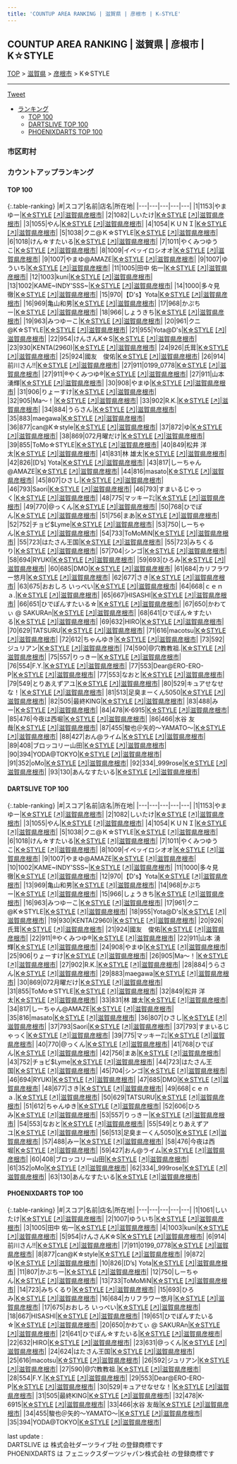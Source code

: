 ```yaml
---
title: 'COUNTUP AREA RANKING | 滋賀県 | 彦根市 | K☆STYLE'
---
```

## COUNTUP AREA RANKING | 滋賀県 | 彦根市 | K☆STYLE

[TOP](/darts/rank/) > [滋賀県](/darts/rank/滋賀県/) > [彦根市](/darts/rank/滋賀県/彦根市/) > K☆STYLE

___

<a href="https://twitter.com/share?ref_src=twsrc%5Etfw" data-text="COUNTUP AREA RANKING | 滋賀県彦根市K☆STYLE" class="twitter-share-button" data-hashtags="DARTSLIVE,PHOENIXDARTS,darts,ダーツ" data-show-count="false">Tweet</a>

* [ランキング](#カウントアップランキング)
    * [TOP 100](#top-100)
    * [DARTSLIVE TOP 100](#dartslive-top-100)
    * [PHOENIXDARTS TOP 100](#phoenixdarts-top-100)

### 市区町村

<ul>

</ul>

### カウントアップランキング

#### TOP 100



{:.table-ranking}
|#|スコア|名前|店名|所在地|
|---|---|---|---|---|
|1|1153|<span class="rank-name-dl">やまゆー</span>|<a href="/darts/rank/shops/0d64f83fb3cabbe9fec1ae84bb28bd87.html">K☆STYLE</a> <a href="https://search.dartslive.com/jp/shop/0d64f83fb3cabbe9fec1ae84bb28bd87">[↗]</a>|<a href="/darts/rank/滋賀県/彦根市">滋賀県彦根市</a>|
|2|1082|<span class="rank-name-dl">しいたけ</span>|<a href="/darts/rank/shops/0d64f83fb3cabbe9fec1ae84bb28bd87.html">K☆STYLE</a> <a href="https://search.dartslive.com/jp/shop/0d64f83fb3cabbe9fec1ae84bb28bd87">[↗]</a>|<a href="/darts/rank/滋賀県/彦根市">滋賀県彦根市</a>|
|3|1055|<span class="rank-name-dl">やん</span>|<a href="/darts/rank/shops/0d64f83fb3cabbe9fec1ae84bb28bd87.html">K☆STYLE</a> <a href="https://search.dartslive.com/jp/shop/0d64f83fb3cabbe9fec1ae84bb28bd87">[↗]</a>|<a href="/darts/rank/滋賀県/彦根市">滋賀県彦根市</a>|
|4|1054|<span class="rank-name-dl">ＫＵＮＩ</span>|<a href="/darts/rank/shops/0d64f83fb3cabbe9fec1ae84bb28bd87.html">K☆STYLE</a> <a href="https://search.dartslive.com/jp/shop/0d64f83fb3cabbe9fec1ae84bb28bd87">[↗]</a>|<a href="/darts/rank/滋賀県/彦根市">滋賀県彦根市</a>|
|5|1038|<span class="rank-name-dl">クニ@Ｋ☆STYLE</span>|<a href="/darts/rank/shops/0d64f83fb3cabbe9fec1ae84bb28bd87.html">K☆STYLE</a> <a href="https://search.dartslive.com/jp/shop/0d64f83fb3cabbe9fec1ae84bb28bd87">[↗]</a>|<a href="/darts/rank/滋賀県/彦根市">滋賀県彦根市</a>|
|6|1018|<span class="rank-name-dl">けん☆すたいる</span>|<a href="/darts/rank/shops/0d64f83fb3cabbe9fec1ae84bb28bd87.html">K☆STYLE</a> <a href="https://search.dartslive.com/jp/shop/0d64f83fb3cabbe9fec1ae84bb28bd87">[↗]</a>|<a href="/darts/rank/滋賀県/彦根市">滋賀県彦根市</a>|
|7|1011|<span class="rank-name-dl">やくみつゆうこ</span>|<a href="/darts/rank/shops/0d64f83fb3cabbe9fec1ae84bb28bd87.html">K☆STYLE</a> <a href="https://search.dartslive.com/jp/shop/0d64f83fb3cabbe9fec1ae84bb28bd87">[↗]</a>|<a href="/darts/rank/滋賀県/彦根市">滋賀県彦根市</a>|
|8|1009|<span class="rank-name-dl">イペッイロシオオ</span>|<a href="/darts/rank/shops/0d64f83fb3cabbe9fec1ae84bb28bd87.html">K☆STYLE</a> <a href="https://search.dartslive.com/jp/shop/0d64f83fb3cabbe9fec1ae84bb28bd87">[↗]</a>|<a href="/darts/rank/滋賀県/彦根市">滋賀県彦根市</a>|
|9|1007|<span class="rank-name-dl">やまゆ@AMAZE</span>|<a href="/darts/rank/shops/0d64f83fb3cabbe9fec1ae84bb28bd87.html">K☆STYLE</a> <a href="https://search.dartslive.com/jp/shop/0d64f83fb3cabbe9fec1ae84bb28bd87">[↗]</a>|<a href="/darts/rank/滋賀県/彦根市">滋賀県彦根市</a>|
|9|1007|<span class="rank-name-pd">ゆういち</span>|<a href="/darts/rank/shops/58563.html">K☆STYLE</a> <a href="https://vs.phoenixdarts.com/jp/shop/shopDetailInfo/s_58563?s_seq=58563">[↗]</a>|<a href="/darts/rank/滋賀県/彦根市">滋賀県彦根市</a>|
|11|1005|<span class="rank-name-pd"><span class="pro-icon-pd"></span>田中 佑一</span>|<a href="/darts/rank/shops/58563.html">K☆STYLE</a> <a href="https://vs.phoenixdarts.com/jp/shop/shopDetailInfo/s_58563?s_seq=58563">[↗]</a>|<a href="/darts/rank/滋賀県/彦根市">滋賀県彦根市</a>|
|12|1003|<span class="rank-name-pd">kuni</span>|<a href="/darts/rank/shops/58563.html">K☆STYLE</a> <a href="https://vs.phoenixdarts.com/jp/shop/shopDetailInfo/s_58563?s_seq=58563">[↗]</a>|<a href="/darts/rank/滋賀県/彦根市">滋賀県彦根市</a>|
|13|1002|<span class="rank-name-dl">KAME~INDY&#x27;SSS~</span>|<a href="/darts/rank/shops/0d64f83fb3cabbe9fec1ae84bb28bd87.html">K☆STYLE</a> <a href="https://search.dartslive.com/jp/shop/0d64f83fb3cabbe9fec1ae84bb28bd87">[↗]</a>|<a href="/darts/rank/滋賀県/彦根市">滋賀県彦根市</a>|
|14|1000|<span class="rank-name-dl">多々見　徹</span>|<a href="/darts/rank/shops/0d64f83fb3cabbe9fec1ae84bb28bd87.html">K☆STYLE</a> <a href="https://search.dartslive.com/jp/shop/0d64f83fb3cabbe9fec1ae84bb28bd87">[↗]</a>|<a href="/darts/rank/滋賀県/彦根市">滋賀県彦根市</a>|
|15|970|<span class="rank-name-dl">【D&#x27;s】Yota</span>|<a href="/darts/rank/shops/0d64f83fb3cabbe9fec1ae84bb28bd87.html">K☆STYLE</a> <a href="https://search.dartslive.com/jp/shop/0d64f83fb3cabbe9fec1ae84bb28bd87">[↗]</a>|<a href="/darts/rank/滋賀県/彦根市">滋賀県彦根市</a>|
|16|969|<span class="rank-name-dl">亀山和男</span>|<a href="/darts/rank/shops/0d64f83fb3cabbe9fec1ae84bb28bd87.html">K☆STYLE</a> <a href="https://search.dartslive.com/jp/shop/0d64f83fb3cabbe9fec1ae84bb28bd87">[↗]</a>|<a href="/darts/rank/滋賀県/彦根市">滋賀県彦根市</a>|
|17|968|<span class="rank-name-dl">かぷちー</span>|<a href="/darts/rank/shops/0d64f83fb3cabbe9fec1ae84bb28bd87.html">K☆STYLE</a> <a href="https://search.dartslive.com/jp/shop/0d64f83fb3cabbe9fec1ae84bb28bd87">[↗]</a>|<a href="/darts/rank/滋賀県/彦根市">滋賀県彦根市</a>|
|18|966|<span class="rank-name-dl">しょうきち</span>|<a href="/darts/rank/shops/0d64f83fb3cabbe9fec1ae84bb28bd87.html">K☆STYLE</a> <a href="https://search.dartslive.com/jp/shop/0d64f83fb3cabbe9fec1ae84bb28bd87">[↗]</a>|<a href="/darts/rank/滋賀県/彦根市">滋賀県彦根市</a>|
|19|963|<span class="rank-name-dl">みつゆーこ</span>|<a href="/darts/rank/shops/0d64f83fb3cabbe9fec1ae84bb28bd87.html">K☆STYLE</a> <a href="https://search.dartslive.com/jp/shop/0d64f83fb3cabbe9fec1ae84bb28bd87">[↗]</a>|<a href="/darts/rank/滋賀県/彦根市">滋賀県彦根市</a>|
|20|961|<span class="rank-name-dl">クニ@K☆STYLE</span>|<a href="/darts/rank/shops/0d64f83fb3cabbe9fec1ae84bb28bd87.html">K☆STYLE</a> <a href="https://search.dartslive.com/jp/shop/0d64f83fb3cabbe9fec1ae84bb28bd87">[↗]</a>|<a href="/darts/rank/滋賀県/彦根市">滋賀県彦根市</a>|
|21|955|<span class="rank-name-dl">Yota@D&#x27;s</span>|<a href="/darts/rank/shops/0d64f83fb3cabbe9fec1ae84bb28bd87.html">K☆STYLE</a> <a href="https://search.dartslive.com/jp/shop/0d64f83fb3cabbe9fec1ae84bb28bd87">[↗]</a>|<a href="/darts/rank/滋賀県/彦根市">滋賀県彦根市</a>|
|22|954|<span class="rank-name-pd">けんさんK☆S</span>|<a href="/darts/rank/shops/58563.html">K☆STYLE</a> <a href="https://vs.phoenixdarts.com/jp/shop/shopDetailInfo/s_58563?s_seq=58563">[↗]</a>|<a href="/darts/rank/滋賀県/彦根市">滋賀県彦根市</a>|
|23|930|<span class="rank-name-dl">KENTA(2960)</span>|<a href="/darts/rank/shops/0d64f83fb3cabbe9fec1ae84bb28bd87.html">K☆STYLE</a> <a href="https://search.dartslive.com/jp/shop/0d64f83fb3cabbe9fec1ae84bb28bd87">[↗]</a>|<a href="/darts/rank/滋賀県/彦根市">滋賀県彦根市</a>|
|24|926|<span class="rank-name-dl">氏茸</span>|<a href="/darts/rank/shops/0d64f83fb3cabbe9fec1ae84bb28bd87.html">K☆STYLE</a> <a href="https://search.dartslive.com/jp/shop/0d64f83fb3cabbe9fec1ae84bb28bd87">[↗]</a>|<a href="/darts/rank/滋賀県/彦根市">滋賀県彦根市</a>|
|25|924|<span class="rank-name-dl">國友　俊佑</span>|<a href="/darts/rank/shops/0d64f83fb3cabbe9fec1ae84bb28bd87.html">K☆STYLE</a> <a href="https://search.dartslive.com/jp/shop/0d64f83fb3cabbe9fec1ae84bb28bd87">[↗]</a>|<a href="/darts/rank/滋賀県/彦根市">滋賀県彦根市</a>|
|26|914|<span class="rank-name-pd">前川さん‼︎</span>|<a href="/darts/rank/shops/58563.html">K☆STYLE</a> <a href="https://vs.phoenixdarts.com/jp/shop/shopDetailInfo/s_58563?s_seq=58563">[↗]</a>|<a href="/darts/rank/滋賀県/彦根市">滋賀県彦根市</a>|
|27|911|<span class="rank-name-pd">0199_0778</span>|<a href="/darts/rank/shops/58563.html">K☆STYLE</a> <a href="https://vs.phoenixdarts.com/jp/shop/shopDetailInfo/s_58563?s_seq=58563">[↗]</a>|<a href="/darts/rank/滋賀県/彦根市">滋賀県彦根市</a>|
|27|911|<span class="rank-name-dl">®やくみつゆ®</span>|<a href="/darts/rank/shops/0d64f83fb3cabbe9fec1ae84bb28bd87.html">K☆STYLE</a> <a href="https://search.dartslive.com/jp/shop/0d64f83fb3cabbe9fec1ae84bb28bd87">[↗]</a>|<a href="/darts/rank/滋賀県/彦根市">滋賀県彦根市</a>|
|27|911|<span class="rank-name-dl">山本 湧輝</span>|<a href="/darts/rank/shops/0d64f83fb3cabbe9fec1ae84bb28bd87.html">K☆STYLE</a> <a href="https://search.dartslive.com/jp/shop/0d64f83fb3cabbe9fec1ae84bb28bd87">[↗]</a>|<a href="/darts/rank/滋賀県/彦根市">滋賀県彦根市</a>|
|30|908|<span class="rank-name-dl">やまゆ</span>|<a href="/darts/rank/shops/0d64f83fb3cabbe9fec1ae84bb28bd87.html">K☆STYLE</a> <a href="https://search.dartslive.com/jp/shop/0d64f83fb3cabbe9fec1ae84bb28bd87">[↗]</a>|<a href="/darts/rank/滋賀県/彦根市">滋賀県彦根市</a>|
|31|906|<span class="rank-name-dl">りょーすけ</span>|<a href="/darts/rank/shops/0d64f83fb3cabbe9fec1ae84bb28bd87.html">K☆STYLE</a> <a href="https://search.dartslive.com/jp/shop/0d64f83fb3cabbe9fec1ae84bb28bd87">[↗]</a>|<a href="/darts/rank/滋賀県/彦根市">滋賀県彦根市</a>|
|32|905|<span class="rank-name-dl">Ma〜！</span>|<a href="/darts/rank/shops/0d64f83fb3cabbe9fec1ae84bb28bd87.html">K☆STYLE</a> <a href="https://search.dartslive.com/jp/shop/0d64f83fb3cabbe9fec1ae84bb28bd87">[↗]</a>|<a href="/darts/rank/滋賀県/彦根市">滋賀県彦根市</a>|
|33|902|<span class="rank-name-dl">R.K.</span>|<a href="/darts/rank/shops/0d64f83fb3cabbe9fec1ae84bb28bd87.html">K☆STYLE</a> <a href="https://search.dartslive.com/jp/shop/0d64f83fb3cabbe9fec1ae84bb28bd87">[↗]</a>|<a href="/darts/rank/滋賀県/彦根市">滋賀県彦根市</a>|
|34|884|<span class="rank-name-dl">うらさん</span>|<a href="/darts/rank/shops/0d64f83fb3cabbe9fec1ae84bb28bd87.html">K☆STYLE</a> <a href="https://search.dartslive.com/jp/shop/0d64f83fb3cabbe9fec1ae84bb28bd87">[↗]</a>|<a href="/darts/rank/滋賀県/彦根市">滋賀県彦根市</a>|
|35|883|<span class="rank-name-dl">maegawa</span>|<a href="/darts/rank/shops/0d64f83fb3cabbe9fec1ae84bb28bd87.html">K☆STYLE</a> <a href="https://search.dartslive.com/jp/shop/0d64f83fb3cabbe9fec1ae84bb28bd87">[↗]</a>|<a href="/darts/rank/滋賀県/彦根市">滋賀県彦根市</a>|
|36|877|<span class="rank-name-pd">can@K☆style</span>|<a href="/darts/rank/shops/58563.html">K☆STYLE</a> <a href="https://vs.phoenixdarts.com/jp/shop/shopDetailInfo/s_58563?s_seq=58563">[↗]</a>|<a href="/darts/rank/滋賀県/彦根市">滋賀県彦根市</a>|
|37|872|<span class="rank-name-pd">ゆ</span>|<a href="/darts/rank/shops/58563.html">K☆STYLE</a> <a href="https://vs.phoenixdarts.com/jp/shop/shopDetailInfo/s_58563?s_seq=58563">[↗]</a>|<a href="/darts/rank/滋賀県/彦根市">滋賀県彦根市</a>|
|38|869|<span class="rank-name-dl">072月曜だけ</span>|<a href="/darts/rank/shops/0d64f83fb3cabbe9fec1ae84bb28bd87.html">K☆STYLE</a> <a href="https://search.dartslive.com/jp/shop/0d64f83fb3cabbe9fec1ae84bb28bd87">[↗]</a>|<a href="/darts/rank/滋賀県/彦根市">滋賀県彦根市</a>|
|39|855|<span class="rank-name-dl">ToMo☆STYLE</span>|<a href="/darts/rank/shops/0d64f83fb3cabbe9fec1ae84bb28bd87.html">K☆STYLE</a> <a href="https://search.dartslive.com/jp/shop/0d64f83fb3cabbe9fec1ae84bb28bd87">[↗]</a>|<a href="/darts/rank/滋賀県/彦根市">滋賀県彦根市</a>|
|40|849|<span class="rank-name-dl">松井 洋太</span>|<a href="/darts/rank/shops/0d64f83fb3cabbe9fec1ae84bb28bd87.html">K☆STYLE</a> <a href="https://search.dartslive.com/jp/shop/0d64f83fb3cabbe9fec1ae84bb28bd87">[↗]</a>|<a href="/darts/rank/滋賀県/彦根市">滋賀県彦根市</a>|
|41|831|<span class="rank-name-dl">林 雄太</span>|<a href="/darts/rank/shops/0d64f83fb3cabbe9fec1ae84bb28bd87.html">K☆STYLE</a> <a href="https://search.dartslive.com/jp/shop/0d64f83fb3cabbe9fec1ae84bb28bd87">[↗]</a>|<a href="/darts/rank/滋賀県/彦根市">滋賀県彦根市</a>|
|42|826|<span class="rank-name-pd">[D’s] Yota</span>|<a href="/darts/rank/shops/58563.html">K☆STYLE</a> <a href="https://vs.phoenixdarts.com/jp/shop/shopDetailInfo/s_58563?s_seq=58563">[↗]</a>|<a href="/darts/rank/滋賀県/彦根市">滋賀県彦根市</a>|
|43|817|<span class="rank-name-dl">しーちゃん@AMAZE</span>|<a href="/darts/rank/shops/0d64f83fb3cabbe9fec1ae84bb28bd87.html">K☆STYLE</a> <a href="https://search.dartslive.com/jp/shop/0d64f83fb3cabbe9fec1ae84bb28bd87">[↗]</a>|<a href="/darts/rank/滋賀県/彦根市">滋賀県彦根市</a>|
|44|816|<span class="rank-name-dl">masato</span>|<a href="/darts/rank/shops/0d64f83fb3cabbe9fec1ae84bb28bd87.html">K☆STYLE</a> <a href="https://search.dartslive.com/jp/shop/0d64f83fb3cabbe9fec1ae84bb28bd87">[↗]</a>|<a href="/darts/rank/滋賀県/彦根市">滋賀県彦根市</a>|
|45|807|<span class="rank-name-dl">ひさし</span>|<a href="/darts/rank/shops/0d64f83fb3cabbe9fec1ae84bb28bd87.html">K☆STYLE</a> <a href="https://search.dartslive.com/jp/shop/0d64f83fb3cabbe9fec1ae84bb28bd87">[↗]</a>|<a href="/darts/rank/滋賀県/彦根市">滋賀県彦根市</a>|
|46|793|<span class="rank-name-dl">Saori</span>|<a href="/darts/rank/shops/0d64f83fb3cabbe9fec1ae84bb28bd87.html">K☆STYLE</a> <a href="https://search.dartslive.com/jp/shop/0d64f83fb3cabbe9fec1ae84bb28bd87">[↗]</a>|<a href="/darts/rank/滋賀県/彦根市">滋賀県彦根市</a>|
|46|793|<span class="rank-name-dl">すまいるじゃっく</span>|<a href="/darts/rank/shops/0d64f83fb3cabbe9fec1ae84bb28bd87.html">K☆STYLE</a> <a href="https://search.dartslive.com/jp/shop/0d64f83fb3cabbe9fec1ae84bb28bd87">[↗]</a>|<a href="/darts/rank/滋賀県/彦根市">滋賀県彦根市</a>|
|48|775|<span class="rank-name-dl">マッキー㌠</span>|<a href="/darts/rank/shops/0d64f83fb3cabbe9fec1ae84bb28bd87.html">K☆STYLE</a> <a href="https://search.dartslive.com/jp/shop/0d64f83fb3cabbe9fec1ae84bb28bd87">[↗]</a>|<a href="/darts/rank/滋賀県/彦根市">滋賀県彦根市</a>|
|49|770|<span class="rank-name-dl">@っくん</span>|<a href="/darts/rank/shops/0d64f83fb3cabbe9fec1ae84bb28bd87.html">K☆STYLE</a> <a href="https://search.dartslive.com/jp/shop/0d64f83fb3cabbe9fec1ae84bb28bd87">[↗]</a>|<a href="/darts/rank/滋賀県/彦根市">滋賀県彦根市</a>|
|50|768|<span class="rank-name-dl">ひでぽん</span>|<a href="/darts/rank/shops/0d64f83fb3cabbe9fec1ae84bb28bd87.html">K☆STYLE</a> <a href="https://search.dartslive.com/jp/shop/0d64f83fb3cabbe9fec1ae84bb28bd87">[↗]</a>|<a href="/darts/rank/滋賀県/彦根市">滋賀県彦根市</a>|
|51|756|<span class="rank-name-dl">まあ</span>|<a href="/darts/rank/shops/0d64f83fb3cabbe9fec1ae84bb28bd87.html">K☆STYLE</a> <a href="https://search.dartslive.com/jp/shop/0d64f83fb3cabbe9fec1ae84bb28bd87">[↗]</a>|<a href="/darts/rank/滋賀県/彦根市">滋賀県彦根市</a>|
|52|752|<span class="rank-name-dl">チョビ$Lyme</span>|<a href="/darts/rank/shops/0d64f83fb3cabbe9fec1ae84bb28bd87.html">K☆STYLE</a> <a href="https://search.dartslive.com/jp/shop/0d64f83fb3cabbe9fec1ae84bb28bd87">[↗]</a>|<a href="/darts/rank/滋賀県/彦根市">滋賀県彦根市</a>|
|53|750|<span class="rank-name-pd">しーちゃん</span>|<a href="/darts/rank/shops/58563.html">K☆STYLE</a> <a href="https://vs.phoenixdarts.com/jp/shop/shopDetailInfo/s_58563?s_seq=58563">[↗]</a>|<a href="/darts/rank/滋賀県/彦根市">滋賀県彦根市</a>|
|54|733|<span class="rank-name-pd">ToMoMiN</span>|<a href="/darts/rank/shops/58563.html">K☆STYLE</a> <a href="https://vs.phoenixdarts.com/jp/shop/shopDetailInfo/s_58563?s_seq=58563">[↗]</a>|<a href="/darts/rank/滋賀県/彦根市">滋賀県彦根市</a>|
|55|723|<span class="rank-name-dl">はたさん王国</span>|<a href="/darts/rank/shops/0d64f83fb3cabbe9fec1ae84bb28bd87.html">K☆STYLE</a> <a href="https://search.dartslive.com/jp/shop/0d64f83fb3cabbe9fec1ae84bb28bd87">[↗]</a>|<a href="/darts/rank/滋賀県/彦根市">滋賀県彦根市</a>|
|55|723|<span class="rank-name-pd">みちくるり</span>|<a href="/darts/rank/shops/58563.html">K☆STYLE</a> <a href="https://vs.phoenixdarts.com/jp/shop/shopDetailInfo/s_58563?s_seq=58563">[↗]</a>|<a href="/darts/rank/滋賀県/彦根市">滋賀県彦根市</a>|
|57|704|<span class="rank-name-dl">シンゴ</span>|<a href="/darts/rank/shops/0d64f83fb3cabbe9fec1ae84bb28bd87.html">K☆STYLE</a> <a href="https://search.dartslive.com/jp/shop/0d64f83fb3cabbe9fec1ae84bb28bd87">[↗]</a>|<a href="/darts/rank/滋賀県/彦根市">滋賀県彦根市</a>|
|58|694|<span class="rank-name-dl">RYUKI</span>|<a href="/darts/rank/shops/0d64f83fb3cabbe9fec1ae84bb28bd87.html">K☆STYLE</a> <a href="https://search.dartslive.com/jp/shop/0d64f83fb3cabbe9fec1ae84bb28bd87">[↗]</a>|<a href="/darts/rank/滋賀県/彦根市">滋賀県彦根市</a>|
|59|693|<span class="rank-name-pd">ひろみ</span>|<a href="/darts/rank/shops/58563.html">K☆STYLE</a> <a href="https://vs.phoenixdarts.com/jp/shop/shopDetailInfo/s_58563?s_seq=58563">[↗]</a>|<a href="/darts/rank/滋賀県/彦根市">滋賀県彦根市</a>|
|60|685|<span class="rank-name-dl">DMO</span>|<a href="/darts/rank/shops/0d64f83fb3cabbe9fec1ae84bb28bd87.html">K☆STYLE</a> <a href="https://search.dartslive.com/jp/shop/0d64f83fb3cabbe9fec1ae84bb28bd87">[↗]</a>|<a href="/darts/rank/滋賀県/彦根市">滋賀県彦根市</a>|
|61|684|<span class="rank-name-pd">カリフラワー悠月</span>|<a href="/darts/rank/shops/58563.html">K☆STYLE</a> <a href="https://vs.phoenixdarts.com/jp/shop/shopDetailInfo/s_58563?s_seq=58563">[↗]</a>|<a href="/darts/rank/滋賀県/彦根市">滋賀県彦根市</a>|
|62|677|<span class="rank-name-dl">さき</span>|<a href="/darts/rank/shops/0d64f83fb3cabbe9fec1ae84bb28bd87.html">K☆STYLE</a> <a href="https://search.dartslive.com/jp/shop/0d64f83fb3cabbe9fec1ae84bb28bd87">[↗]</a>|<a href="/darts/rank/滋賀県/彦根市">滋賀県彦根市</a>|
|63|675|<span class="rank-name-pd">おおしろ いっぺい</span>|<a href="/darts/rank/shops/58563.html">K☆STYLE</a> <a href="https://vs.phoenixdarts.com/jp/shop/shopDetailInfo/s_58563?s_seq=58563">[↗]</a>|<a href="/darts/rank/滋賀県/彦根市">滋賀県彦根市</a>|
|64|668|<span class="rank-name-dl">ｃｅｎａ.</span>|<a href="/darts/rank/shops/0d64f83fb3cabbe9fec1ae84bb28bd87.html">K☆STYLE</a> <a href="https://search.dartslive.com/jp/shop/0d64f83fb3cabbe9fec1ae84bb28bd87">[↗]</a>|<a href="/darts/rank/滋賀県/彦根市">滋賀県彦根市</a>|
|65|667|<span class="rank-name-pd">HISASHI</span>|<a href="/darts/rank/shops/58563.html">K☆STYLE</a> <a href="https://vs.phoenixdarts.com/jp/shop/shopDetailInfo/s_58563?s_seq=58563">[↗]</a>|<a href="/darts/rank/滋賀県/彦根市">滋賀県彦根市</a>|
|66|651|<span class="rank-name-pd">ひでぽんすたいる☆</span>|<a href="/darts/rank/shops/58563.html">K☆STYLE</a> <a href="https://vs.phoenixdarts.com/jp/shop/shopDetailInfo/s_58563?s_seq=58563">[↗]</a>|<a href="/darts/rank/滋賀県/彦根市">滋賀県彦根市</a>|
|67|650|<span class="rank-name-pd">かわてぃ @ SAKURAn</span>|<a href="/darts/rank/shops/58563.html">K☆STYLE</a> <a href="https://vs.phoenixdarts.com/jp/shop/shopDetailInfo/s_58563?s_seq=58563">[↗]</a>|<a href="/darts/rank/滋賀県/彦根市">滋賀県彦根市</a>|
|68|641|<span class="rank-name-pd">ひでぽん☆すたいる</span>|<a href="/darts/rank/shops/58563.html">K☆STYLE</a> <a href="https://vs.phoenixdarts.com/jp/shop/shopDetailInfo/s_58563?s_seq=58563">[↗]</a>|<a href="/darts/rank/滋賀県/彦根市">滋賀県彦根市</a>|
|69|632|<span class="rank-name-pd">HIRO</span>|<a href="/darts/rank/shops/58563.html">K☆STYLE</a> <a href="https://vs.phoenixdarts.com/jp/shop/shopDetailInfo/s_58563?s_seq=58563">[↗]</a>|<a href="/darts/rank/滋賀県/彦根市">滋賀県彦根市</a>|
|70|629|<span class="rank-name-dl">TATSURU</span>|<a href="/darts/rank/shops/0d64f83fb3cabbe9fec1ae84bb28bd87.html">K☆STYLE</a> <a href="https://search.dartslive.com/jp/shop/0d64f83fb3cabbe9fec1ae84bb28bd87">[↗]</a>|<a href="/darts/rank/滋賀県/彦根市">滋賀県彦根市</a>|
|71|616|<span class="rank-name-pd">macotsu</span>|<a href="/darts/rank/shops/58563.html">K☆STYLE</a> <a href="https://vs.phoenixdarts.com/jp/shop/shopDetailInfo/s_58563?s_seq=58563">[↗]</a>|<a href="/darts/rank/滋賀県/彦根市">滋賀県彦根市</a>|
|72|612|<span class="rank-name-dl">ちゃんゆき</span>|<a href="/darts/rank/shops/0d64f83fb3cabbe9fec1ae84bb28bd87.html">K☆STYLE</a> <a href="https://search.dartslive.com/jp/shop/0d64f83fb3cabbe9fec1ae84bb28bd87">[↗]</a>|<a href="/darts/rank/滋賀県/彦根市">滋賀県彦根市</a>|
|73|592|<span class="rank-name-pd">ジュリアン</span>|<a href="/darts/rank/shops/58563.html">K☆STYLE</a> <a href="https://vs.phoenixdarts.com/jp/shop/shopDetailInfo/s_58563?s_seq=58563">[↗]</a>|<a href="/darts/rank/滋賀県/彦根市">滋賀県彦根市</a>|
|74|590|<span class="rank-name-pd">@穴教教祖.</span>|<a href="/darts/rank/shops/58563.html">K☆STYLE</a> <a href="https://vs.phoenixdarts.com/jp/shop/shopDetailInfo/s_58563?s_seq=58563">[↗]</a>|<a href="/darts/rank/滋賀県/彦根市">滋賀県彦根市</a>|
|75|557|<span class="rank-name-dl">りっきー</span>|<a href="/darts/rank/shops/0d64f83fb3cabbe9fec1ae84bb28bd87.html">K☆STYLE</a> <a href="https://search.dartslive.com/jp/shop/0d64f83fb3cabbe9fec1ae84bb28bd87">[↗]</a>|<a href="/darts/rank/滋賀県/彦根市">滋賀県彦根市</a>|
|76|554|<span class="rank-name-pd">F.Y.</span>|<a href="/darts/rank/shops/58563.html">K☆STYLE</a> <a href="https://vs.phoenixdarts.com/jp/shop/shopDetailInfo/s_58563?s_seq=58563">[↗]</a>|<a href="/darts/rank/滋賀県/彦根市">滋賀県彦根市</a>|
|77|553|<span class="rank-name-pd">Dear@ERO-ERO-P</span>|<a href="/darts/rank/shops/58563.html">K☆STYLE</a> <a href="https://vs.phoenixdarts.com/jp/shop/shopDetailInfo/s_58563?s_seq=58563">[↗]</a>|<a href="/darts/rank/滋賀県/彦根市">滋賀県彦根市</a>|
|77|553|<span class="rank-name-dl">なおと</span>|<a href="/darts/rank/shops/0d64f83fb3cabbe9fec1ae84bb28bd87.html">K☆STYLE</a> <a href="https://search.dartslive.com/jp/shop/0d64f83fb3cabbe9fec1ae84bb28bd87">[↗]</a>|<a href="/darts/rank/滋賀県/彦根市">滋賀県彦根市</a>|
|79|549|<span class="rank-name-dl">とりあえずアユ</span>|<a href="/darts/rank/shops/0d64f83fb3cabbe9fec1ae84bb28bd87.html">K☆STYLE</a> <a href="https://search.dartslive.com/jp/shop/0d64f83fb3cabbe9fec1ae84bb28bd87">[↗]</a>|<a href="/darts/rank/滋賀県/彦根市">滋賀県彦根市</a>|
|80|529|<span class="rank-name-pd">キュアせなせな！</span>|<a href="/darts/rank/shops/58563.html">K☆STYLE</a> <a href="https://vs.phoenixdarts.com/jp/shop/shopDetailInfo/s_58563?s_seq=58563">[↗]</a>|<a href="/darts/rank/滋賀県/彦根市">滋賀県彦根市</a>|
|81|513|<span class="rank-name-dl">足臭まーくん5050</span>|<a href="/darts/rank/shops/0d64f83fb3cabbe9fec1ae84bb28bd87.html">K☆STYLE</a> <a href="https://search.dartslive.com/jp/shop/0d64f83fb3cabbe9fec1ae84bb28bd87">[↗]</a>|<a href="/darts/rank/滋賀県/彦根市">滋賀県彦根市</a>|
|82|505|<span class="rank-name-pd">最終KING</span>|<a href="/darts/rank/shops/58563.html">K☆STYLE</a> <a href="https://vs.phoenixdarts.com/jp/shop/shopDetailInfo/s_58563?s_seq=58563">[↗]</a>|<a href="/darts/rank/滋賀県/彦根市">滋賀県彦根市</a>|
|83|488|<span class="rank-name-dl">みー</span>|<a href="/darts/rank/shops/0d64f83fb3cabbe9fec1ae84bb28bd87.html">K☆STYLE</a> <a href="https://search.dartslive.com/jp/shop/0d64f83fb3cabbe9fec1ae84bb28bd87">[↗]</a>|<a href="/darts/rank/滋賀県/彦根市">滋賀県彦根市</a>|
|84|478|<span class="rank-name-pd">K-6915</span>|<a href="/darts/rank/shops/58563.html">K☆STYLE</a> <a href="https://vs.phoenixdarts.com/jp/shop/shopDetailInfo/s_58563?s_seq=58563">[↗]</a>|<a href="/darts/rank/滋賀県/彦根市">滋賀県彦根市</a>|
|85|476|<span class="rank-name-dl">今夜は西堀</span>|<a href="/darts/rank/shops/0d64f83fb3cabbe9fec1ae84bb28bd87.html">K☆STYLE</a> <a href="https://search.dartslive.com/jp/shop/0d64f83fb3cabbe9fec1ae84bb28bd87">[↗]</a>|<a href="/darts/rank/滋賀県/彦根市">滋賀県彦根市</a>|
|86|466|<span class="rank-name-pd"><span class="pro-icon-pd"></span>水谷 友哉</span>|<a href="/darts/rank/shops/58563.html">K☆STYLE</a> <a href="https://vs.phoenixdarts.com/jp/shop/shopDetailInfo/s_58563?s_seq=58563">[↗]</a>|<a href="/darts/rank/滋賀県/彦根市">滋賀県彦根市</a>|
|87|455|<span class="rank-name-pd">駿也＠矢的～YAMATO～</span>|<a href="/darts/rank/shops/58563.html">K☆STYLE</a> <a href="https://vs.phoenixdarts.com/jp/shop/shopDetailInfo/s_58563?s_seq=58563">[↗]</a>|<a href="/darts/rank/滋賀県/彦根市">滋賀県彦根市</a>|
|88|427|<span class="rank-name-dl">おん@ライム</span>|<a href="/darts/rank/shops/0d64f83fb3cabbe9fec1ae84bb28bd87.html">K☆STYLE</a> <a href="https://search.dartslive.com/jp/shop/0d64f83fb3cabbe9fec1ae84bb28bd87">[↗]</a>|<a href="/darts/rank/滋賀県/彦根市">滋賀県彦根市</a>|
|89|408|<span class="rank-name-dl">ブロッコリー山田</span>|<a href="/darts/rank/shops/0d64f83fb3cabbe9fec1ae84bb28bd87.html">K☆STYLE</a> <a href="https://search.dartslive.com/jp/shop/0d64f83fb3cabbe9fec1ae84bb28bd87">[↗]</a>|<a href="/darts/rank/滋賀県/彦根市">滋賀県彦根市</a>|
|90|394|<span class="rank-name-pd">YODA@TOKYO</span>|<a href="/darts/rank/shops/58563.html">K☆STYLE</a> <a href="https://vs.phoenixdarts.com/jp/shop/shopDetailInfo/s_58563?s_seq=58563">[↗]</a>|<a href="/darts/rank/滋賀県/彦根市">滋賀県彦根市</a>|
|91|352|<span class="rank-name-dl">oMo</span>|<a href="/darts/rank/shops/0d64f83fb3cabbe9fec1ae84bb28bd87.html">K☆STYLE</a> <a href="https://search.dartslive.com/jp/shop/0d64f83fb3cabbe9fec1ae84bb28bd87">[↗]</a>|<a href="/darts/rank/滋賀県/彦根市">滋賀県彦根市</a>|
|92|334|<span class="rank-name-dl">_999rose</span>|<a href="/darts/rank/shops/0d64f83fb3cabbe9fec1ae84bb28bd87.html">K☆STYLE</a> <a href="https://search.dartslive.com/jp/shop/0d64f83fb3cabbe9fec1ae84bb28bd87">[↗]</a>|<a href="/darts/rank/滋賀県/彦根市">滋賀県彦根市</a>|
|93|130|<span class="rank-name-dl">あんなすたいる</span>|<a href="/darts/rank/shops/0d64f83fb3cabbe9fec1ae84bb28bd87.html">K☆STYLE</a> <a href="https://search.dartslive.com/jp/shop/0d64f83fb3cabbe9fec1ae84bb28bd87">[↗]</a>|<a href="/darts/rank/滋賀県/彦根市">滋賀県彦根市</a>|


#### DARTSLIVE TOP 100



{:.table-ranking}
|#|スコア|名前|店名|所在地|
|---|---|---|---|---|
|1|1153|<span class="rank-name-dl">やまゆー</span>|<a href="/darts/rank/shops/0d64f83fb3cabbe9fec1ae84bb28bd87.html">K☆STYLE</a> <a href="https://search.dartslive.com/jp/shop/0d64f83fb3cabbe9fec1ae84bb28bd87">[↗]</a>|<a href="/darts/rank/滋賀県/彦根市">滋賀県彦根市</a>|
|2|1082|<span class="rank-name-dl">しいたけ</span>|<a href="/darts/rank/shops/0d64f83fb3cabbe9fec1ae84bb28bd87.html">K☆STYLE</a> <a href="https://search.dartslive.com/jp/shop/0d64f83fb3cabbe9fec1ae84bb28bd87">[↗]</a>|<a href="/darts/rank/滋賀県/彦根市">滋賀県彦根市</a>|
|3|1055|<span class="rank-name-dl">やん</span>|<a href="/darts/rank/shops/0d64f83fb3cabbe9fec1ae84bb28bd87.html">K☆STYLE</a> <a href="https://search.dartslive.com/jp/shop/0d64f83fb3cabbe9fec1ae84bb28bd87">[↗]</a>|<a href="/darts/rank/滋賀県/彦根市">滋賀県彦根市</a>|
|4|1054|<span class="rank-name-dl">ＫＵＮＩ</span>|<a href="/darts/rank/shops/0d64f83fb3cabbe9fec1ae84bb28bd87.html">K☆STYLE</a> <a href="https://search.dartslive.com/jp/shop/0d64f83fb3cabbe9fec1ae84bb28bd87">[↗]</a>|<a href="/darts/rank/滋賀県/彦根市">滋賀県彦根市</a>|
|5|1038|<span class="rank-name-dl">クニ@Ｋ☆STYLE</span>|<a href="/darts/rank/shops/0d64f83fb3cabbe9fec1ae84bb28bd87.html">K☆STYLE</a> <a href="https://search.dartslive.com/jp/shop/0d64f83fb3cabbe9fec1ae84bb28bd87">[↗]</a>|<a href="/darts/rank/滋賀県/彦根市">滋賀県彦根市</a>|
|6|1018|<span class="rank-name-dl">けん☆すたいる</span>|<a href="/darts/rank/shops/0d64f83fb3cabbe9fec1ae84bb28bd87.html">K☆STYLE</a> <a href="https://search.dartslive.com/jp/shop/0d64f83fb3cabbe9fec1ae84bb28bd87">[↗]</a>|<a href="/darts/rank/滋賀県/彦根市">滋賀県彦根市</a>|
|7|1011|<span class="rank-name-dl">やくみつゆうこ</span>|<a href="/darts/rank/shops/0d64f83fb3cabbe9fec1ae84bb28bd87.html">K☆STYLE</a> <a href="https://search.dartslive.com/jp/shop/0d64f83fb3cabbe9fec1ae84bb28bd87">[↗]</a>|<a href="/darts/rank/滋賀県/彦根市">滋賀県彦根市</a>|
|8|1009|<span class="rank-name-dl">イペッイロシオオ</span>|<a href="/darts/rank/shops/0d64f83fb3cabbe9fec1ae84bb28bd87.html">K☆STYLE</a> <a href="https://search.dartslive.com/jp/shop/0d64f83fb3cabbe9fec1ae84bb28bd87">[↗]</a>|<a href="/darts/rank/滋賀県/彦根市">滋賀県彦根市</a>|
|9|1007|<span class="rank-name-dl">やまゆ@AMAZE</span>|<a href="/darts/rank/shops/0d64f83fb3cabbe9fec1ae84bb28bd87.html">K☆STYLE</a> <a href="https://search.dartslive.com/jp/shop/0d64f83fb3cabbe9fec1ae84bb28bd87">[↗]</a>|<a href="/darts/rank/滋賀県/彦根市">滋賀県彦根市</a>|
|10|1002|<span class="rank-name-dl">KAME~INDY&#x27;SSS~</span>|<a href="/darts/rank/shops/0d64f83fb3cabbe9fec1ae84bb28bd87.html">K☆STYLE</a> <a href="https://search.dartslive.com/jp/shop/0d64f83fb3cabbe9fec1ae84bb28bd87">[↗]</a>|<a href="/darts/rank/滋賀県/彦根市">滋賀県彦根市</a>|
|11|1000|<span class="rank-name-dl">多々見　徹</span>|<a href="/darts/rank/shops/0d64f83fb3cabbe9fec1ae84bb28bd87.html">K☆STYLE</a> <a href="https://search.dartslive.com/jp/shop/0d64f83fb3cabbe9fec1ae84bb28bd87">[↗]</a>|<a href="/darts/rank/滋賀県/彦根市">滋賀県彦根市</a>|
|12|970|<span class="rank-name-dl">【D&#x27;s】Yota</span>|<a href="/darts/rank/shops/0d64f83fb3cabbe9fec1ae84bb28bd87.html">K☆STYLE</a> <a href="https://search.dartslive.com/jp/shop/0d64f83fb3cabbe9fec1ae84bb28bd87">[↗]</a>|<a href="/darts/rank/滋賀県/彦根市">滋賀県彦根市</a>|
|13|969|<span class="rank-name-dl">亀山和男</span>|<a href="/darts/rank/shops/0d64f83fb3cabbe9fec1ae84bb28bd87.html">K☆STYLE</a> <a href="https://search.dartslive.com/jp/shop/0d64f83fb3cabbe9fec1ae84bb28bd87">[↗]</a>|<a href="/darts/rank/滋賀県/彦根市">滋賀県彦根市</a>|
|14|968|<span class="rank-name-dl">かぷちー</span>|<a href="/darts/rank/shops/0d64f83fb3cabbe9fec1ae84bb28bd87.html">K☆STYLE</a> <a href="https://search.dartslive.com/jp/shop/0d64f83fb3cabbe9fec1ae84bb28bd87">[↗]</a>|<a href="/darts/rank/滋賀県/彦根市">滋賀県彦根市</a>|
|15|966|<span class="rank-name-dl">しょうきち</span>|<a href="/darts/rank/shops/0d64f83fb3cabbe9fec1ae84bb28bd87.html">K☆STYLE</a> <a href="https://search.dartslive.com/jp/shop/0d64f83fb3cabbe9fec1ae84bb28bd87">[↗]</a>|<a href="/darts/rank/滋賀県/彦根市">滋賀県彦根市</a>|
|16|963|<span class="rank-name-dl">みつゆーこ</span>|<a href="/darts/rank/shops/0d64f83fb3cabbe9fec1ae84bb28bd87.html">K☆STYLE</a> <a href="https://search.dartslive.com/jp/shop/0d64f83fb3cabbe9fec1ae84bb28bd87">[↗]</a>|<a href="/darts/rank/滋賀県/彦根市">滋賀県彦根市</a>|
|17|961|<span class="rank-name-dl">クニ@K☆STYLE</span>|<a href="/darts/rank/shops/0d64f83fb3cabbe9fec1ae84bb28bd87.html">K☆STYLE</a> <a href="https://search.dartslive.com/jp/shop/0d64f83fb3cabbe9fec1ae84bb28bd87">[↗]</a>|<a href="/darts/rank/滋賀県/彦根市">滋賀県彦根市</a>|
|18|955|<span class="rank-name-dl">Yota@D&#x27;s</span>|<a href="/darts/rank/shops/0d64f83fb3cabbe9fec1ae84bb28bd87.html">K☆STYLE</a> <a href="https://search.dartslive.com/jp/shop/0d64f83fb3cabbe9fec1ae84bb28bd87">[↗]</a>|<a href="/darts/rank/滋賀県/彦根市">滋賀県彦根市</a>|
|19|930|<span class="rank-name-dl">KENTA(2960)</span>|<a href="/darts/rank/shops/0d64f83fb3cabbe9fec1ae84bb28bd87.html">K☆STYLE</a> <a href="https://search.dartslive.com/jp/shop/0d64f83fb3cabbe9fec1ae84bb28bd87">[↗]</a>|<a href="/darts/rank/滋賀県/彦根市">滋賀県彦根市</a>|
|20|926|<span class="rank-name-dl">氏茸</span>|<a href="/darts/rank/shops/0d64f83fb3cabbe9fec1ae84bb28bd87.html">K☆STYLE</a> <a href="https://search.dartslive.com/jp/shop/0d64f83fb3cabbe9fec1ae84bb28bd87">[↗]</a>|<a href="/darts/rank/滋賀県/彦根市">滋賀県彦根市</a>|
|21|924|<span class="rank-name-dl">國友　俊佑</span>|<a href="/darts/rank/shops/0d64f83fb3cabbe9fec1ae84bb28bd87.html">K☆STYLE</a> <a href="https://search.dartslive.com/jp/shop/0d64f83fb3cabbe9fec1ae84bb28bd87">[↗]</a>|<a href="/darts/rank/滋賀県/彦根市">滋賀県彦根市</a>|
|22|911|<span class="rank-name-dl">®やくみつゆ®</span>|<a href="/darts/rank/shops/0d64f83fb3cabbe9fec1ae84bb28bd87.html">K☆STYLE</a> <a href="https://search.dartslive.com/jp/shop/0d64f83fb3cabbe9fec1ae84bb28bd87">[↗]</a>|<a href="/darts/rank/滋賀県/彦根市">滋賀県彦根市</a>|
|22|911|<span class="rank-name-dl">山本 湧輝</span>|<a href="/darts/rank/shops/0d64f83fb3cabbe9fec1ae84bb28bd87.html">K☆STYLE</a> <a href="https://search.dartslive.com/jp/shop/0d64f83fb3cabbe9fec1ae84bb28bd87">[↗]</a>|<a href="/darts/rank/滋賀県/彦根市">滋賀県彦根市</a>|
|24|908|<span class="rank-name-dl">やまゆ</span>|<a href="/darts/rank/shops/0d64f83fb3cabbe9fec1ae84bb28bd87.html">K☆STYLE</a> <a href="https://search.dartslive.com/jp/shop/0d64f83fb3cabbe9fec1ae84bb28bd87">[↗]</a>|<a href="/darts/rank/滋賀県/彦根市">滋賀県彦根市</a>|
|25|906|<span class="rank-name-dl">りょーすけ</span>|<a href="/darts/rank/shops/0d64f83fb3cabbe9fec1ae84bb28bd87.html">K☆STYLE</a> <a href="https://search.dartslive.com/jp/shop/0d64f83fb3cabbe9fec1ae84bb28bd87">[↗]</a>|<a href="/darts/rank/滋賀県/彦根市">滋賀県彦根市</a>|
|26|905|<span class="rank-name-dl">Ma〜！</span>|<a href="/darts/rank/shops/0d64f83fb3cabbe9fec1ae84bb28bd87.html">K☆STYLE</a> <a href="https://search.dartslive.com/jp/shop/0d64f83fb3cabbe9fec1ae84bb28bd87">[↗]</a>|<a href="/darts/rank/滋賀県/彦根市">滋賀県彦根市</a>|
|27|902|<span class="rank-name-dl">R.K.</span>|<a href="/darts/rank/shops/0d64f83fb3cabbe9fec1ae84bb28bd87.html">K☆STYLE</a> <a href="https://search.dartslive.com/jp/shop/0d64f83fb3cabbe9fec1ae84bb28bd87">[↗]</a>|<a href="/darts/rank/滋賀県/彦根市">滋賀県彦根市</a>|
|28|884|<span class="rank-name-dl">うらさん</span>|<a href="/darts/rank/shops/0d64f83fb3cabbe9fec1ae84bb28bd87.html">K☆STYLE</a> <a href="https://search.dartslive.com/jp/shop/0d64f83fb3cabbe9fec1ae84bb28bd87">[↗]</a>|<a href="/darts/rank/滋賀県/彦根市">滋賀県彦根市</a>|
|29|883|<span class="rank-name-dl">maegawa</span>|<a href="/darts/rank/shops/0d64f83fb3cabbe9fec1ae84bb28bd87.html">K☆STYLE</a> <a href="https://search.dartslive.com/jp/shop/0d64f83fb3cabbe9fec1ae84bb28bd87">[↗]</a>|<a href="/darts/rank/滋賀県/彦根市">滋賀県彦根市</a>|
|30|869|<span class="rank-name-dl">072月曜だけ</span>|<a href="/darts/rank/shops/0d64f83fb3cabbe9fec1ae84bb28bd87.html">K☆STYLE</a> <a href="https://search.dartslive.com/jp/shop/0d64f83fb3cabbe9fec1ae84bb28bd87">[↗]</a>|<a href="/darts/rank/滋賀県/彦根市">滋賀県彦根市</a>|
|31|855|<span class="rank-name-dl">ToMo☆STYLE</span>|<a href="/darts/rank/shops/0d64f83fb3cabbe9fec1ae84bb28bd87.html">K☆STYLE</a> <a href="https://search.dartslive.com/jp/shop/0d64f83fb3cabbe9fec1ae84bb28bd87">[↗]</a>|<a href="/darts/rank/滋賀県/彦根市">滋賀県彦根市</a>|
|32|849|<span class="rank-name-dl">松井 洋太</span>|<a href="/darts/rank/shops/0d64f83fb3cabbe9fec1ae84bb28bd87.html">K☆STYLE</a> <a href="https://search.dartslive.com/jp/shop/0d64f83fb3cabbe9fec1ae84bb28bd87">[↗]</a>|<a href="/darts/rank/滋賀県/彦根市">滋賀県彦根市</a>|
|33|831|<span class="rank-name-dl">林 雄太</span>|<a href="/darts/rank/shops/0d64f83fb3cabbe9fec1ae84bb28bd87.html">K☆STYLE</a> <a href="https://search.dartslive.com/jp/shop/0d64f83fb3cabbe9fec1ae84bb28bd87">[↗]</a>|<a href="/darts/rank/滋賀県/彦根市">滋賀県彦根市</a>|
|34|817|<span class="rank-name-dl">しーちゃん@AMAZE</span>|<a href="/darts/rank/shops/0d64f83fb3cabbe9fec1ae84bb28bd87.html">K☆STYLE</a> <a href="https://search.dartslive.com/jp/shop/0d64f83fb3cabbe9fec1ae84bb28bd87">[↗]</a>|<a href="/darts/rank/滋賀県/彦根市">滋賀県彦根市</a>|
|35|816|<span class="rank-name-dl">masato</span>|<a href="/darts/rank/shops/0d64f83fb3cabbe9fec1ae84bb28bd87.html">K☆STYLE</a> <a href="https://search.dartslive.com/jp/shop/0d64f83fb3cabbe9fec1ae84bb28bd87">[↗]</a>|<a href="/darts/rank/滋賀県/彦根市">滋賀県彦根市</a>|
|36|807|<span class="rank-name-dl">ひさし</span>|<a href="/darts/rank/shops/0d64f83fb3cabbe9fec1ae84bb28bd87.html">K☆STYLE</a> <a href="https://search.dartslive.com/jp/shop/0d64f83fb3cabbe9fec1ae84bb28bd87">[↗]</a>|<a href="/darts/rank/滋賀県/彦根市">滋賀県彦根市</a>|
|37|793|<span class="rank-name-dl">Saori</span>|<a href="/darts/rank/shops/0d64f83fb3cabbe9fec1ae84bb28bd87.html">K☆STYLE</a> <a href="https://search.dartslive.com/jp/shop/0d64f83fb3cabbe9fec1ae84bb28bd87">[↗]</a>|<a href="/darts/rank/滋賀県/彦根市">滋賀県彦根市</a>|
|37|793|<span class="rank-name-dl">すまいるじゃっく</span>|<a href="/darts/rank/shops/0d64f83fb3cabbe9fec1ae84bb28bd87.html">K☆STYLE</a> <a href="https://search.dartslive.com/jp/shop/0d64f83fb3cabbe9fec1ae84bb28bd87">[↗]</a>|<a href="/darts/rank/滋賀県/彦根市">滋賀県彦根市</a>|
|39|775|<span class="rank-name-dl">マッキー㌠</span>|<a href="/darts/rank/shops/0d64f83fb3cabbe9fec1ae84bb28bd87.html">K☆STYLE</a> <a href="https://search.dartslive.com/jp/shop/0d64f83fb3cabbe9fec1ae84bb28bd87">[↗]</a>|<a href="/darts/rank/滋賀県/彦根市">滋賀県彦根市</a>|
|40|770|<span class="rank-name-dl">@っくん</span>|<a href="/darts/rank/shops/0d64f83fb3cabbe9fec1ae84bb28bd87.html">K☆STYLE</a> <a href="https://search.dartslive.com/jp/shop/0d64f83fb3cabbe9fec1ae84bb28bd87">[↗]</a>|<a href="/darts/rank/滋賀県/彦根市">滋賀県彦根市</a>|
|41|768|<span class="rank-name-dl">ひでぽん</span>|<a href="/darts/rank/shops/0d64f83fb3cabbe9fec1ae84bb28bd87.html">K☆STYLE</a> <a href="https://search.dartslive.com/jp/shop/0d64f83fb3cabbe9fec1ae84bb28bd87">[↗]</a>|<a href="/darts/rank/滋賀県/彦根市">滋賀県彦根市</a>|
|42|756|<span class="rank-name-dl">まあ</span>|<a href="/darts/rank/shops/0d64f83fb3cabbe9fec1ae84bb28bd87.html">K☆STYLE</a> <a href="https://search.dartslive.com/jp/shop/0d64f83fb3cabbe9fec1ae84bb28bd87">[↗]</a>|<a href="/darts/rank/滋賀県/彦根市">滋賀県彦根市</a>|
|43|752|<span class="rank-name-dl">チョビ$Lyme</span>|<a href="/darts/rank/shops/0d64f83fb3cabbe9fec1ae84bb28bd87.html">K☆STYLE</a> <a href="https://search.dartslive.com/jp/shop/0d64f83fb3cabbe9fec1ae84bb28bd87">[↗]</a>|<a href="/darts/rank/滋賀県/彦根市">滋賀県彦根市</a>|
|44|723|<span class="rank-name-dl">はたさん王国</span>|<a href="/darts/rank/shops/0d64f83fb3cabbe9fec1ae84bb28bd87.html">K☆STYLE</a> <a href="https://search.dartslive.com/jp/shop/0d64f83fb3cabbe9fec1ae84bb28bd87">[↗]</a>|<a href="/darts/rank/滋賀県/彦根市">滋賀県彦根市</a>|
|45|704|<span class="rank-name-dl">シンゴ</span>|<a href="/darts/rank/shops/0d64f83fb3cabbe9fec1ae84bb28bd87.html">K☆STYLE</a> <a href="https://search.dartslive.com/jp/shop/0d64f83fb3cabbe9fec1ae84bb28bd87">[↗]</a>|<a href="/darts/rank/滋賀県/彦根市">滋賀県彦根市</a>|
|46|694|<span class="rank-name-dl">RYUKI</span>|<a href="/darts/rank/shops/0d64f83fb3cabbe9fec1ae84bb28bd87.html">K☆STYLE</a> <a href="https://search.dartslive.com/jp/shop/0d64f83fb3cabbe9fec1ae84bb28bd87">[↗]</a>|<a href="/darts/rank/滋賀県/彦根市">滋賀県彦根市</a>|
|47|685|<span class="rank-name-dl">DMO</span>|<a href="/darts/rank/shops/0d64f83fb3cabbe9fec1ae84bb28bd87.html">K☆STYLE</a> <a href="https://search.dartslive.com/jp/shop/0d64f83fb3cabbe9fec1ae84bb28bd87">[↗]</a>|<a href="/darts/rank/滋賀県/彦根市">滋賀県彦根市</a>|
|48|677|<span class="rank-name-dl">さき</span>|<a href="/darts/rank/shops/0d64f83fb3cabbe9fec1ae84bb28bd87.html">K☆STYLE</a> <a href="https://search.dartslive.com/jp/shop/0d64f83fb3cabbe9fec1ae84bb28bd87">[↗]</a>|<a href="/darts/rank/滋賀県/彦根市">滋賀県彦根市</a>|
|49|668|<span class="rank-name-dl">ｃｅｎａ.</span>|<a href="/darts/rank/shops/0d64f83fb3cabbe9fec1ae84bb28bd87.html">K☆STYLE</a> <a href="https://search.dartslive.com/jp/shop/0d64f83fb3cabbe9fec1ae84bb28bd87">[↗]</a>|<a href="/darts/rank/滋賀県/彦根市">滋賀県彦根市</a>|
|50|629|<span class="rank-name-dl">TATSURU</span>|<a href="/darts/rank/shops/0d64f83fb3cabbe9fec1ae84bb28bd87.html">K☆STYLE</a> <a href="https://search.dartslive.com/jp/shop/0d64f83fb3cabbe9fec1ae84bb28bd87">[↗]</a>|<a href="/darts/rank/滋賀県/彦根市">滋賀県彦根市</a>|
|51|612|<span class="rank-name-dl">ちゃんゆき</span>|<a href="/darts/rank/shops/0d64f83fb3cabbe9fec1ae84bb28bd87.html">K☆STYLE</a> <a href="https://search.dartslive.com/jp/shop/0d64f83fb3cabbe9fec1ae84bb28bd87">[↗]</a>|<a href="/darts/rank/滋賀県/彦根市">滋賀県彦根市</a>|
|52|606|<span class="rank-name-dl">ひろみ</span>|<a href="/darts/rank/shops/0d64f83fb3cabbe9fec1ae84bb28bd87.html">K☆STYLE</a> <a href="https://search.dartslive.com/jp/shop/0d64f83fb3cabbe9fec1ae84bb28bd87">[↗]</a>|<a href="/darts/rank/滋賀県/彦根市">滋賀県彦根市</a>|
|53|557|<span class="rank-name-dl">りっきー</span>|<a href="/darts/rank/shops/0d64f83fb3cabbe9fec1ae84bb28bd87.html">K☆STYLE</a> <a href="https://search.dartslive.com/jp/shop/0d64f83fb3cabbe9fec1ae84bb28bd87">[↗]</a>|<a href="/darts/rank/滋賀県/彦根市">滋賀県彦根市</a>|
|54|553|<span class="rank-name-dl">なおと</span>|<a href="/darts/rank/shops/0d64f83fb3cabbe9fec1ae84bb28bd87.html">K☆STYLE</a> <a href="https://search.dartslive.com/jp/shop/0d64f83fb3cabbe9fec1ae84bb28bd87">[↗]</a>|<a href="/darts/rank/滋賀県/彦根市">滋賀県彦根市</a>|
|55|549|<span class="rank-name-dl">とりあえずアユ</span>|<a href="/darts/rank/shops/0d64f83fb3cabbe9fec1ae84bb28bd87.html">K☆STYLE</a> <a href="https://search.dartslive.com/jp/shop/0d64f83fb3cabbe9fec1ae84bb28bd87">[↗]</a>|<a href="/darts/rank/滋賀県/彦根市">滋賀県彦根市</a>|
|56|513|<span class="rank-name-dl">足臭まーくん5050</span>|<a href="/darts/rank/shops/0d64f83fb3cabbe9fec1ae84bb28bd87.html">K☆STYLE</a> <a href="https://search.dartslive.com/jp/shop/0d64f83fb3cabbe9fec1ae84bb28bd87">[↗]</a>|<a href="/darts/rank/滋賀県/彦根市">滋賀県彦根市</a>|
|57|488|<span class="rank-name-dl">みー</span>|<a href="/darts/rank/shops/0d64f83fb3cabbe9fec1ae84bb28bd87.html">K☆STYLE</a> <a href="https://search.dartslive.com/jp/shop/0d64f83fb3cabbe9fec1ae84bb28bd87">[↗]</a>|<a href="/darts/rank/滋賀県/彦根市">滋賀県彦根市</a>|
|58|476|<span class="rank-name-dl">今夜は西堀</span>|<a href="/darts/rank/shops/0d64f83fb3cabbe9fec1ae84bb28bd87.html">K☆STYLE</a> <a href="https://search.dartslive.com/jp/shop/0d64f83fb3cabbe9fec1ae84bb28bd87">[↗]</a>|<a href="/darts/rank/滋賀県/彦根市">滋賀県彦根市</a>|
|59|427|<span class="rank-name-dl">おん@ライム</span>|<a href="/darts/rank/shops/0d64f83fb3cabbe9fec1ae84bb28bd87.html">K☆STYLE</a> <a href="https://search.dartslive.com/jp/shop/0d64f83fb3cabbe9fec1ae84bb28bd87">[↗]</a>|<a href="/darts/rank/滋賀県/彦根市">滋賀県彦根市</a>|
|60|408|<span class="rank-name-dl">ブロッコリー山田</span>|<a href="/darts/rank/shops/0d64f83fb3cabbe9fec1ae84bb28bd87.html">K☆STYLE</a> <a href="https://search.dartslive.com/jp/shop/0d64f83fb3cabbe9fec1ae84bb28bd87">[↗]</a>|<a href="/darts/rank/滋賀県/彦根市">滋賀県彦根市</a>|
|61|352|<span class="rank-name-dl">oMo</span>|<a href="/darts/rank/shops/0d64f83fb3cabbe9fec1ae84bb28bd87.html">K☆STYLE</a> <a href="https://search.dartslive.com/jp/shop/0d64f83fb3cabbe9fec1ae84bb28bd87">[↗]</a>|<a href="/darts/rank/滋賀県/彦根市">滋賀県彦根市</a>|
|62|334|<span class="rank-name-dl">_999rose</span>|<a href="/darts/rank/shops/0d64f83fb3cabbe9fec1ae84bb28bd87.html">K☆STYLE</a> <a href="https://search.dartslive.com/jp/shop/0d64f83fb3cabbe9fec1ae84bb28bd87">[↗]</a>|<a href="/darts/rank/滋賀県/彦根市">滋賀県彦根市</a>|
|63|130|<span class="rank-name-dl">あんなすたいる</span>|<a href="/darts/rank/shops/0d64f83fb3cabbe9fec1ae84bb28bd87.html">K☆STYLE</a> <a href="https://search.dartslive.com/jp/shop/0d64f83fb3cabbe9fec1ae84bb28bd87">[↗]</a>|<a href="/darts/rank/滋賀県/彦根市">滋賀県彦根市</a>|


#### PHOENIXDARTS TOP 100



{:.table-ranking}
|#|スコア|名前|店名|所在地|
|---|---|---|---|---|
|1|1061|<span class="rank-name-pd">しいたけ</span>|<a href="/darts/rank/shops/58563.html">K☆STYLE</a> <a href="https://vs.phoenixdarts.com/jp/shop/shopDetailInfo/s_58563?s_seq=58563">[↗]</a>|<a href="/darts/rank/滋賀県/彦根市">滋賀県彦根市</a>|
|2|1007|<span class="rank-name-pd">ゆういち</span>|<a href="/darts/rank/shops/58563.html">K☆STYLE</a> <a href="https://vs.phoenixdarts.com/jp/shop/shopDetailInfo/s_58563?s_seq=58563">[↗]</a>|<a href="/darts/rank/滋賀県/彦根市">滋賀県彦根市</a>|
|3|1005|<span class="rank-name-pd"><span class="pro-icon-pd"></span>田中 佑一</span>|<a href="/darts/rank/shops/58563.html">K☆STYLE</a> <a href="https://vs.phoenixdarts.com/jp/shop/shopDetailInfo/s_58563?s_seq=58563">[↗]</a>|<a href="/darts/rank/滋賀県/彦根市">滋賀県彦根市</a>|
|4|1003|<span class="rank-name-pd">kuni</span>|<a href="/darts/rank/shops/58563.html">K☆STYLE</a> <a href="https://vs.phoenixdarts.com/jp/shop/shopDetailInfo/s_58563?s_seq=58563">[↗]</a>|<a href="/darts/rank/滋賀県/彦根市">滋賀県彦根市</a>|
|5|954|<span class="rank-name-pd">けんさんK☆S</span>|<a href="/darts/rank/shops/58563.html">K☆STYLE</a> <a href="https://vs.phoenixdarts.com/jp/shop/shopDetailInfo/s_58563?s_seq=58563">[↗]</a>|<a href="/darts/rank/滋賀県/彦根市">滋賀県彦根市</a>|
|6|914|<span class="rank-name-pd">前川さん‼︎</span>|<a href="/darts/rank/shops/58563.html">K☆STYLE</a> <a href="https://vs.phoenixdarts.com/jp/shop/shopDetailInfo/s_58563?s_seq=58563">[↗]</a>|<a href="/darts/rank/滋賀県/彦根市">滋賀県彦根市</a>|
|7|911|<span class="rank-name-pd">0199_0778</span>|<a href="/darts/rank/shops/58563.html">K☆STYLE</a> <a href="https://vs.phoenixdarts.com/jp/shop/shopDetailInfo/s_58563?s_seq=58563">[↗]</a>|<a href="/darts/rank/滋賀県/彦根市">滋賀県彦根市</a>|
|8|877|<span class="rank-name-pd">can@K☆style</span>|<a href="/darts/rank/shops/58563.html">K☆STYLE</a> <a href="https://vs.phoenixdarts.com/jp/shop/shopDetailInfo/s_58563?s_seq=58563">[↗]</a>|<a href="/darts/rank/滋賀県/彦根市">滋賀県彦根市</a>|
|9|872|<span class="rank-name-pd">ゆ</span>|<a href="/darts/rank/shops/58563.html">K☆STYLE</a> <a href="https://vs.phoenixdarts.com/jp/shop/shopDetailInfo/s_58563?s_seq=58563">[↗]</a>|<a href="/darts/rank/滋賀県/彦根市">滋賀県彦根市</a>|
|10|826|<span class="rank-name-pd">[D’s] Yota</span>|<a href="/darts/rank/shops/58563.html">K☆STYLE</a> <a href="https://vs.phoenixdarts.com/jp/shop/shopDetailInfo/s_58563?s_seq=58563">[↗]</a>|<a href="/darts/rank/滋賀県/彦根市">滋賀県彦根市</a>|
|11|807|<span class="rank-name-pd">かぷちー</span>|<a href="/darts/rank/shops/58563.html">K☆STYLE</a> <a href="https://vs.phoenixdarts.com/jp/shop/shopDetailInfo/s_58563?s_seq=58563">[↗]</a>|<a href="/darts/rank/滋賀県/彦根市">滋賀県彦根市</a>|
|12|750|<span class="rank-name-pd">しーちゃん</span>|<a href="/darts/rank/shops/58563.html">K☆STYLE</a> <a href="https://vs.phoenixdarts.com/jp/shop/shopDetailInfo/s_58563?s_seq=58563">[↗]</a>|<a href="/darts/rank/滋賀県/彦根市">滋賀県彦根市</a>|
|13|733|<span class="rank-name-pd">ToMoMiN</span>|<a href="/darts/rank/shops/58563.html">K☆STYLE</a> <a href="https://vs.phoenixdarts.com/jp/shop/shopDetailInfo/s_58563?s_seq=58563">[↗]</a>|<a href="/darts/rank/滋賀県/彦根市">滋賀県彦根市</a>|
|14|723|<span class="rank-name-pd">みちくるり</span>|<a href="/darts/rank/shops/58563.html">K☆STYLE</a> <a href="https://vs.phoenixdarts.com/jp/shop/shopDetailInfo/s_58563?s_seq=58563">[↗]</a>|<a href="/darts/rank/滋賀県/彦根市">滋賀県彦根市</a>|
|15|693|<span class="rank-name-pd">ひろみ</span>|<a href="/darts/rank/shops/58563.html">K☆STYLE</a> <a href="https://vs.phoenixdarts.com/jp/shop/shopDetailInfo/s_58563?s_seq=58563">[↗]</a>|<a href="/darts/rank/滋賀県/彦根市">滋賀県彦根市</a>|
|16|684|<span class="rank-name-pd">カリフラワー悠月</span>|<a href="/darts/rank/shops/58563.html">K☆STYLE</a> <a href="https://vs.phoenixdarts.com/jp/shop/shopDetailInfo/s_58563?s_seq=58563">[↗]</a>|<a href="/darts/rank/滋賀県/彦根市">滋賀県彦根市</a>|
|17|675|<span class="rank-name-pd">おおしろ いっぺい</span>|<a href="/darts/rank/shops/58563.html">K☆STYLE</a> <a href="https://vs.phoenixdarts.com/jp/shop/shopDetailInfo/s_58563?s_seq=58563">[↗]</a>|<a href="/darts/rank/滋賀県/彦根市">滋賀県彦根市</a>|
|18|667|<span class="rank-name-pd">HISASHI</span>|<a href="/darts/rank/shops/58563.html">K☆STYLE</a> <a href="https://vs.phoenixdarts.com/jp/shop/shopDetailInfo/s_58563?s_seq=58563">[↗]</a>|<a href="/darts/rank/滋賀県/彦根市">滋賀県彦根市</a>|
|19|651|<span class="rank-name-pd">ひでぽんすたいる☆</span>|<a href="/darts/rank/shops/58563.html">K☆STYLE</a> <a href="https://vs.phoenixdarts.com/jp/shop/shopDetailInfo/s_58563?s_seq=58563">[↗]</a>|<a href="/darts/rank/滋賀県/彦根市">滋賀県彦根市</a>|
|20|650|<span class="rank-name-pd">かわてぃ @ SAKURAn</span>|<a href="/darts/rank/shops/58563.html">K☆STYLE</a> <a href="https://vs.phoenixdarts.com/jp/shop/shopDetailInfo/s_58563?s_seq=58563">[↗]</a>|<a href="/darts/rank/滋賀県/彦根市">滋賀県彦根市</a>|
|21|641|<span class="rank-name-pd">ひでぽん☆すたいる</span>|<a href="/darts/rank/shops/58563.html">K☆STYLE</a> <a href="https://vs.phoenixdarts.com/jp/shop/shopDetailInfo/s_58563?s_seq=58563">[↗]</a>|<a href="/darts/rank/滋賀県/彦根市">滋賀県彦根市</a>|
|22|632|<span class="rank-name-pd">HIRO</span>|<a href="/darts/rank/shops/58563.html">K☆STYLE</a> <a href="https://vs.phoenixdarts.com/jp/shop/shopDetailInfo/s_58563?s_seq=58563">[↗]</a>|<a href="/darts/rank/滋賀県/彦根市">滋賀県彦根市</a>|
|23|631|<span class="rank-name-pd">@っくん</span>|<a href="/darts/rank/shops/58563.html">K☆STYLE</a> <a href="https://vs.phoenixdarts.com/jp/shop/shopDetailInfo/s_58563?s_seq=58563">[↗]</a>|<a href="/darts/rank/滋賀県/彦根市">滋賀県彦根市</a>|
|24|624|<span class="rank-name-pd">はたさん王国</span>|<a href="/darts/rank/shops/58563.html">K☆STYLE</a> <a href="https://vs.phoenixdarts.com/jp/shop/shopDetailInfo/s_58563?s_seq=58563">[↗]</a>|<a href="/darts/rank/滋賀県/彦根市">滋賀県彦根市</a>|
|25|616|<span class="rank-name-pd">macotsu</span>|<a href="/darts/rank/shops/58563.html">K☆STYLE</a> <a href="https://vs.phoenixdarts.com/jp/shop/shopDetailInfo/s_58563?s_seq=58563">[↗]</a>|<a href="/darts/rank/滋賀県/彦根市">滋賀県彦根市</a>|
|26|592|<span class="rank-name-pd">ジュリアン</span>|<a href="/darts/rank/shops/58563.html">K☆STYLE</a> <a href="https://vs.phoenixdarts.com/jp/shop/shopDetailInfo/s_58563?s_seq=58563">[↗]</a>|<a href="/darts/rank/滋賀県/彦根市">滋賀県彦根市</a>|
|27|590|<span class="rank-name-pd">@穴教教祖.</span>|<a href="/darts/rank/shops/58563.html">K☆STYLE</a> <a href="https://vs.phoenixdarts.com/jp/shop/shopDetailInfo/s_58563?s_seq=58563">[↗]</a>|<a href="/darts/rank/滋賀県/彦根市">滋賀県彦根市</a>|
|28|554|<span class="rank-name-pd">F.Y.</span>|<a href="/darts/rank/shops/58563.html">K☆STYLE</a> <a href="https://vs.phoenixdarts.com/jp/shop/shopDetailInfo/s_58563?s_seq=58563">[↗]</a>|<a href="/darts/rank/滋賀県/彦根市">滋賀県彦根市</a>|
|29|553|<span class="rank-name-pd">Dear@ERO-ERO-P</span>|<a href="/darts/rank/shops/58563.html">K☆STYLE</a> <a href="https://vs.phoenixdarts.com/jp/shop/shopDetailInfo/s_58563?s_seq=58563">[↗]</a>|<a href="/darts/rank/滋賀県/彦根市">滋賀県彦根市</a>|
|30|529|<span class="rank-name-pd">キュアせなせな！</span>|<a href="/darts/rank/shops/58563.html">K☆STYLE</a> <a href="https://vs.phoenixdarts.com/jp/shop/shopDetailInfo/s_58563?s_seq=58563">[↗]</a>|<a href="/darts/rank/滋賀県/彦根市">滋賀県彦根市</a>|
|31|505|<span class="rank-name-pd">最終KING</span>|<a href="/darts/rank/shops/58563.html">K☆STYLE</a> <a href="https://vs.phoenixdarts.com/jp/shop/shopDetailInfo/s_58563?s_seq=58563">[↗]</a>|<a href="/darts/rank/滋賀県/彦根市">滋賀県彦根市</a>|
|32|478|<span class="rank-name-pd">K-6915</span>|<a href="/darts/rank/shops/58563.html">K☆STYLE</a> <a href="https://vs.phoenixdarts.com/jp/shop/shopDetailInfo/s_58563?s_seq=58563">[↗]</a>|<a href="/darts/rank/滋賀県/彦根市">滋賀県彦根市</a>|
|33|466|<span class="rank-name-pd"><span class="pro-icon-pd"></span>水谷 友哉</span>|<a href="/darts/rank/shops/58563.html">K☆STYLE</a> <a href="https://vs.phoenixdarts.com/jp/shop/shopDetailInfo/s_58563?s_seq=58563">[↗]</a>|<a href="/darts/rank/滋賀県/彦根市">滋賀県彦根市</a>|
|34|455|<span class="rank-name-pd">駿也＠矢的～YAMATO～</span>|<a href="/darts/rank/shops/58563.html">K☆STYLE</a> <a href="https://vs.phoenixdarts.com/jp/shop/shopDetailInfo/s_58563?s_seq=58563">[↗]</a>|<a href="/darts/rank/滋賀県/彦根市">滋賀県彦根市</a>|
|35|394|<span class="rank-name-pd">YODA@TOKYO</span>|<a href="/darts/rank/shops/58563.html">K☆STYLE</a> <a href="https://vs.phoenixdarts.com/jp/shop/shopDetailInfo/s_58563?s_seq=58563">[↗]</a>|<a href="/darts/rank/滋賀県/彦根市">滋賀県彦根市</a>|


<div class="footer border-top border-gray-light mt-5 pt-3 text-right text-gray">
    last update : <span style="font-weight: italic" id="foot_last_modified"></span><br />
    DARTSLIVE は 株式会社ダーツライブ社 の登録商標です<br />
    PHOENIXDARTS は フェニックスダーツジャパン株式会社 の登録商標です<br />
</div>

<script src="https://cdnjs.cloudflare.com/ajax/libs/jquery.tablesorter/2.31.3/js/jquery.tablesorter.min.js" integrity="sha512-qzgd5cYSZcosqpzpn7zF2ZId8f/8CHmFKZ8j7mU4OUXTNRd5g+ZHBPsgKEwoqxCtdQvExE5LprwwPAgoicguNg==" crossorigin="anonymous" referrerpolicy="no-referrer"></script>
<link rel="stylesheet" href="https://cdnjs.cloudflare.com/ajax/libs/jquery.tablesorter/2.31.3/css/theme.default.min.css" integrity="sha512-wghhOJkjQX0Lh3NSWvNKeZ0ZpNn+SPVXX1Qyc9OCaogADktxrBiBdKGDoqVUOyhStvMBmJQ8ZdMHiR3wuEq8+w==" crossorigin="anonymous" referrerpolicy="no-referrer" />
<script>
$(function() {
    $(".table-ranking").tablesorter({sortList:[[0, 0]]});
    $("#foot_last_modified").text(formatDate(new Date(document.lastModified), 'yyyy-MM-dd HH:mm:ss'));
});
</script>

<script async src="https://platform.twitter.com/widgets.js" charset="utf-8"></script>